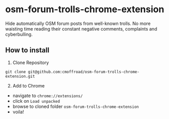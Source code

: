 # osm-forum-trolls-chrome-extension

Hide automatically OSM forum posts from well-known trolls.
No more waisting time reading their constant negative comments, complaints and cyberbulling.

## How to install


1. Clone Repository

```
git clone git@github.com:cmoffroad/osm-forum-trolls-chrome-extension.git
```

2. Add to Chrome

- navigate to `chrome://extensions/`
- click on `Load unpacked`
- browse to cloned folder `osm-forum-trolls-chrome-extension`
- voila!
